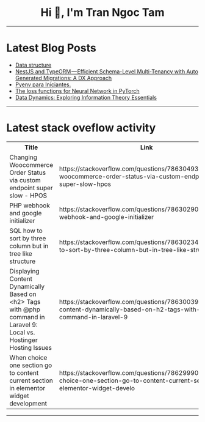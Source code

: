 <h1 align="center">Hi 👋, I'm Tran Ngoc Tam</h1>

---

# Latest Blog Posts 
<!-- BLOG-POST-LIST:START -->
- [Data structure](https://dev.to/suhngeun_yang/data-structure-kan)
- [NestJS and TypeORM — Efficient Schema-Level Multi-Tenancy with Auto Generated Migrations: A DX Approach](https://dev.to/logeek/nestjs-and-typeorm-efficient-schema-level-multi-tenancy-with-auto-generated-migrations-a-dx-approach-jla)
- [Pyenv para Iniciantes.](https://dev.to/theleanz/pyenv-para-iniciantes-3jkl)
- [The loss functions for Neural Network in PyTorch](https://dev.to/hyperkai/the-loss-functions-for-neural-network-in-pytorch-hf9)
- [Data Dynamics: Exploring Information Theory Essentials](https://dev.to/kevinbg012/data-dynamics-exploring-information-theory-essentials-1eoa)
<!-- BLOG-POST-LIST:END -->

---

# Latest stack oveflow activity
<table>
  <tr><th>Title</th><th>Link</th></tr>
  <!-- STACKOVERFLOW:START --><tr><td>Changing Woocommerce Order Status via custom endpoint super slow - HPOS</td><td>https://stackoverflow.com/questions/78630493/changing-woocommerce-order-status-via-custom-endpoint-super-slow-hpos</td></tr><tr><td>PHP webhook and google initializer</td><td>https://stackoverflow.com/questions/78630290/php-webhook-and-google-initializer</td></tr><tr><td>SQL how to sort by three column but in tree like structure</td><td>https://stackoverflow.com/questions/78630234/sql-how-to-sort-by-three-column-but-in-tree-like-structure</td></tr><tr><td>Displaying Content Dynamically Based on &lt;h2&gt; Tags with @php command in Laravel 9: Local vs. Hostinger Hosting Issues</td><td>https://stackoverflow.com/questions/78630039/displaying-content-dynamically-based-on-h2-tags-with-php-command-in-laravel-9</td></tr><tr><td>When choice one section go to content current section in elementor widget development</td><td>https://stackoverflow.com/questions/78629990/when-choice-one-section-go-to-content-current-section-in-elementor-widget-develo</td></tr><!-- STACKOVERFLOW:END -->
</table>

---


